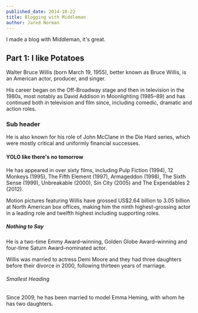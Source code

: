 ```yaml
---
published_date: 2014-10-22
title: Blogging with Middleman
author: Jared Norman
---
```

I made a blog with Middleman, it's great.

## Part 1: I like Potatoes

Walter Bruce Willis (born March 19, 1955), better known as Bruce Willis, is an
American actor, producer, and singer.

His career began on the Off-Broadway stage and then in television in the 1980s,
most notably as David Addison in Moonlighting (1985–89) and has continued both
in television and film since, including comedic, dramatic and action roles.

### Sub header

He is also known for his role of John McClane in the Die Hard series, which
were mostly critical and uniformly financial successes.

#### YOLO like there's no tomorrow

He has appeared in over sixty films, including Pulp Fiction (1994), 12 Monkeys
(1995), The Fifth Element (1997), Armageddon (1998), The Sixth Sense (1999),
Unbreakable (2000), Sin City (2005) and The Expendables 2 (2012).

Motion pictures featuring Willis have grossed US$2.64 billion to 3.05 billion
at North American box offices, making him the ninth highest-grossing actor in a
leading role and twelfth highest including supporting roles.

##### Nothing to Say

He is a two-time Emmy Award–winning, Golden Globe Award–winning and four-time
Saturn Award–nominated actor.

Willis was married to actress Demi Moore and they had three daughters before
their divorce in 2000, following thirteen years of marriage.

###### Smallest Heading

Since 2009, he has been married to model Emma Heming, with whom he has two
daughters.
